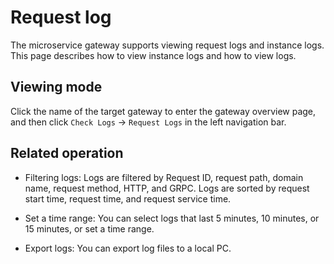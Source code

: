 # Request log

The microservice gateway supports viewing request logs and instance logs. This page describes how to view instance logs and how to view logs.

## Viewing mode

Click the name of the target gateway to enter the gateway overview page, and then click `Check Logs` -> `Request Logs` in the left navigation bar.

<!--![]()screenshots-->

## Related operation

- Filtering logs: Logs are filtered by Request ID, request path, domain name, request method, HTTP, and GRPC. Logs are sorted by request start time, request time, and request service time.

    <!--![]()screenshots-->

- Set a time range: You can select logs that last 5 minutes, 10 minutes, or 15 minutes, or set a time range.

    <!--![]()screenshots-->

- Export logs: You can export log files to a local PC.

    <!--![]()screenshots-->
